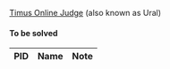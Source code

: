 [Timus Online Judge](http://acm.timus.ru/) (also known as Ural)

#### To be solved

|PID|Name|Note|
|--|--|--|
